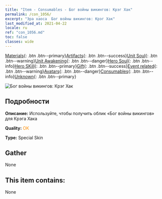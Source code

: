 ```yaml
---
title: "Item - Consumables - Бог войны викингов: Крэг Хак"
permalink: /con_1056/
excerpt: "Эра хаоса  Бог войны викингов: Крэг Хак"
last_modified_at: 2021-04-22
locale: ru
ref: "con_1056.md"
toc: false
classes: wide
---
```

 [Materials](/ItemsRU/){: .btn .btn--primary}[Artifacts](/ItemsRU/Artifacts/){: .btn .btn--success}[Unit Soul](/ItemsRU/UnitSoul/){: .btn .btn--warning}[Unit Awakening](/ItemsRU/UnitAwakening/){: .btn .btn--danger}[Hero Soul](/ItemsRU/HeroSoul/){: .btn .btn--info}[Hero SKill](/ItemsRU/HeroSkill/){: .btn .btn--primary}[Gift](/ItemsRU/Gift/){: .btn .btn--success}[Event related](/ItemsRU/Events/){: .btn .btn--warning}[Avatars](/ItemsRU/Avatars/){: .btn .btn--danger}[Consumables](/ItemsRU/Consumables/){: .btn .btn--info}[Unknown](/ItemsRU/Unknown/){: .btn .btn--primary}

 ![Бог войны викингов: Крэг Хак](/images/h/h_CragHack3.jpg)

## Подробности
 **Описание:** Используйте, чтобы получить облик «Бог войны викингов» для Крэга Хака

 **Quality:** <span style="color: #FF8C00">OK</span>

 **Type:** Special Skin

## Gather

  None

## This item contains:

  None

